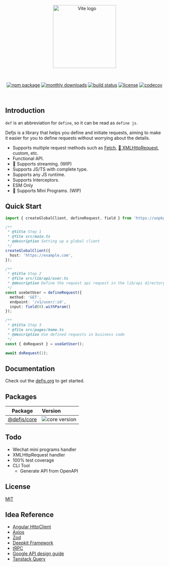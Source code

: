 <p align="center">
  <a href="https://vitejs.dev" target="_blank" rel="noopener noreferrer">
    <img width="200" src="logo.jpg" alt="Vite logo">
  </a>
</p>
<br/>
<p align="center">
  <a href="https://npmjs.com/package/@defjs/core"><img src="https://img.shields.io/npm/v/%40defjs%2Fcore" alt="npm package"></a>
  <a href="https://npmjs.com/package/@defjs/core"><img src="https://img.shields.io/npm/dm/%40defjs%2Fcore" alt="monthly downloads"></a>
  <a href="https://github.com/defjs/defjs/actions/workflows/ci.yml"><img src="https://github.com/defjs/defjs/actions/workflows/ci.yml/badge.svg?branch=main" alt="build status"></a>
  <a href="https://github.com/defjs/defjs/blob/main/LICENSE"><img src="https://img.shields.io/github/license/defjs/defjs" alt="license"></a>
  <a href="https://codecov.io/gh/defjs/defjs"><img src="https://codecov.io/gh/defjs/defjs/graph/badge.svg?token=2XYK7Y67ZK" alt="codecov"/></a>
</p>
<br/>

## Introduction

`def` is an abbreviation for `define`, so it can be read as `define js`.

Defjs is a library that helps you define and initiate requests, aiming to make it easier for you to define requests without worrying about the details.

-	Supports multiple request methods such as [Fetch](https://developer.mozilla.org/en-US/docs/Web/API/Fetch_API), [🚧 XMLHttpRequest](https://developer.mozilla.org/en-US/docs/Web/API/XMLHttpRequest), custom, etc.
-	Functional API.
-	🚧 Supports streaming. (WIP)
-	Supports JS/TS with complete type.
-	Supports any JS runtime.
-	Supports Interceptors.
-	ESM Only
-	🚧 Supports Mini Programs. (WIP)

## Quick Start

```typescript
import { createGlobalClient, defineRequest, field } from 'https://unpkg.com/@defjs/core/index.min.js';

/**
 * @title Step 1
 * @file src/main.ts
 * @description Setting up a global client
 */
createGlobalClient({
  host: 'https://example.com',
});

/**
 * @title Step 2
 * @file src/lib/api/user.ts
 * @description Define the request api request in the lib/api directory of the project
 */
const useGetUser = defineRequest({
  method: 'GET',
  endpoint: '/v1/user/:id',
  input: field(0).withParam()
});

/** 
 * @title Step 3
 * @file src/pages/home.ts
 * @description Use defined requests in business code
 */
const { doRequest } = useGetUser();

await doRequest(1);
```

## Documentation

Check out the [defjs.org](https://defjs.org) to get started.

## Packages

| Package                      | Version                                                        |
|------------------------------|:---------------------------------------------------------------|
| [@defjs/core](packages/core) | ![core version](https://img.shields.io/npm/v/%40defjs%2Fcore) |

## Todo

- Wechat mini programs handler
- XMLHttpRequest handler
- 100% test coverage
- CLI Tool
  - Generate API from OpenAPI

## License

[MIT](LICENSE)

## Idea Reference

- [Angular HttpClient](https://angular.dev/guide/http)
- [Axios](https://axios-http.com)
- [Zod](https://zod.dev)
- [Deepkit Framework](https://github.com/deepkit/deepkit-framework)
- [tRPC](https://trpc.io)
- [Google API design guide](https://cloud.google.com/apis/design)
- [Tanstack Query](https://tanstack.com/query)
